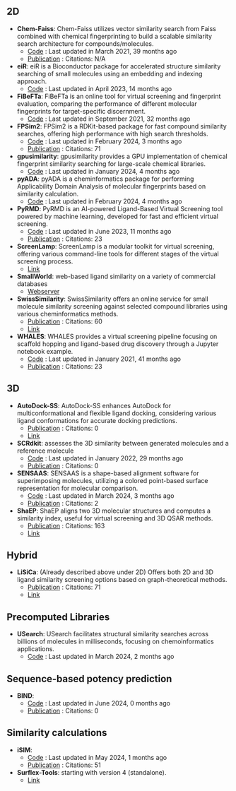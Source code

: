 
## **2D**
- **Chem-Faiss**: Chem-Faiss utilizes vector similarity search from Faiss combined with chemical fingerprinting to build a scalable similarity search architecture for compounds/molecules.
	- [Code](https://github.com/ritabratamaiti/Chem-Faiss) : Last updated in March 2021, 39 months ago
	- [Publication](https://zenodo.org/badge/latestdoi/267277104) : Citations: N/A
- **eiR**: eiR is a Bioconductor package for accelerated structure similarity searching of small molecules using an embedding and indexing approach.
	- [Code](https://github.com/girke-lab/eiR) : Last updated in April 2023, 14 months ago
- **FiBeFTa**: FiBeFTa is an online tool for virtual screening and fingerprint evaluation, comparing the performance of different molecular fingerprints for target-specific discernment.
	- [Code](https://github.com/OriolVillaro/FiBeFTa) : Last updated in September 2021, 32 months ago
- **FPSim2**: FPSim2 is a RDKit-based package for fast compound similarity searches, offering high performance with high search thresholds.
	- [Code](https://github.com/chembl/FPSim2) : Last updated in February 2024, 3 months ago
	- [Publication](https://doi.org/10.1021/ci600358f) : Citations: 71
- **gpusimilarity**: gpusimilarity provides a GPU implementation of chemical fingerprint similarity searching for large-scale chemical libraries.
	- [Code](https://github.com/schrodinger/gpusimilarity) : Last updated in January 2024, 4 months ago
- **pyADA**: pyADA is a cheminformatics package for performing Applicability Domain Analysis of molecular fingerprints based on similarity calculation.
	- [Code](https://github.com/jeffrichardchemistry/pyADA) : Last updated in February 2024, 4 months ago
- **PyRMD**: PyRMD is an AI-powered Ligand-Based Virtual Screening tool powered by machine learning, developed for fast and efficient virtual screening.
	- [Code](https://github.com/cosconatilab/PyRMD?tab=readme-ov-file) : Last updated in June 2023, 11 months ago
	- [Publication](https://doi.org/10.1021/acs.jcim.1c00653) : Citations: 23
- **ScreenLamp**: ScreenLamp is a modular toolkit for virtual screening, offering various command-line tools for different stages of the virtual screening process.
	- [Link](https://psa-lab.github.io/screenlamp/user_guide/tools/)
- **SmallWorld**: web-based ligand similarity on a variety of commercial databases
	- [Webserver](https://sw.docking.org/search.html)
- **SwissSimilarity**: SwissSimilarity offers an online service for small molecule similarity screening against selected compound libraries using various cheminformatics methods.
	- [Publication](https://doi.org/10.3390%2Fijms23020811) : Citations: 60
	- [Link](http://www.swisssimilarity.ch/)
- **WHALES**: WHALES provides a virtual screening pipeline focusing on scaffold hopping and ligand-based drug discovery through a Jupyter notebook example.
	- [Code](https://github.com/grisoniFr/scaffold_hopping_whales/blob/master/code/virtual_screening_pipeline.ipynb) : Last updated in January 2021, 41 months ago
	- [Publication](https://doi.org/10.1038%2Fs41598-018-34677-0) : Citations: 23

## **3D**
- **AutoDock-SS**: AutoDock-SS enhances AutoDock for multiconformational and flexible ligand docking, considering various ligand conformations for accurate docking predictions.
	- [Publication](https://doi.org/10.1021/acs.jcim.4c00136) : Citations: 0
	- [Link](https://www.semanticscholar.org/paper/AutoDock-SS%3A-AutoDock-for-Multiconformational-Ni-Wang/6a967759d3ab27e076e570238a7f8ce029bfc0e7)
- **SCRdkit**: assesses the 3D similarity between generated molecules and a reference molecule
	- [Code](https://github.com/oxpig/DEVELOP/blob/main/analysis/calc_SC_RDKit.py) : Last updated in January 2022, 29 months ago
	- [Publication](https://doi.org/10.1101/2021.04.27.441676v1.full) : Citations: 0
- **SENSAAS**: SENSAAS is a shape-based alignment software for superimposing molecules, utilizing a colored point-based surface representation for molecular comparison.
	- [Code](https://github.com/SENSAAS/sensaas) : Last updated in March 2024, 3 months ago
	- [Publication](https://doi.org/10.1002/minf.202000081) : Citations: 2
- **ShaEP**: ShaEP aligns two 3D molecular structures and computes a similarity index, useful for virtual screening and 3D QSAR methods.
	- [Publication](https://doi.org/10.1021/ci800315d) : Citations: 163
	- [Link](https://users.abo.fi/mivainio/shaep/)

## **Hybrid**
- **LiSiCa**: (Already described above under 2D) Offers both 2D and 3D ligand similarity screening options based on graph-theoretical methods.
	- [Publication](https://doi.org/10.1021/acs.jcim.5b00136) : Citations: 71
	- [Link](http://insilab.org/lisica/)

## **Precomputed Libraries**
- **USearch**: USearch facilitates structural similarity searches across billions of molecules in milliseconds, focusing on chemoinformatics applications.
	- [Code](https://github.com/ashvardanian/usearch-molecules) : Last updated in March 2024, 2 months ago

## **Sequence-based potency prediction**
- **BIND**: 
	- [Code](https://github.com/Chokyotager/BIND) : Last updated in June 2024, 0 months ago
	- [Publication](https://doi.org/10.1101/2024.04.16.589765) : Citations: 0

## **Similarity calculations**
- **iSIM**: 
	- [Code](https://github.com/mqcomplab/iSIM/blob/main/iSIM_example.ipynb) : Last updated in May 2024, 1 months ago
	- [Publication](https://doi.org/10.1021/acs.jcim.2c01073) : Citations: 51
- **Surflex-Tools**: starting with version 4 (standalone).
	- [Link](http://www.biopharmics.com/)
